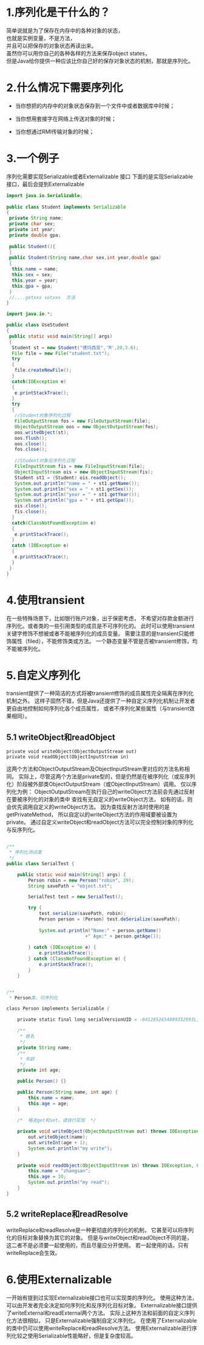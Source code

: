 # 1.序列化是干什么的？
简单说就是为了保存在内存中的各种对象的状态，  
也就是实例变量，不是方法，  
并且可以把保存的对象状态再读出来。  
虽然你可以用你自己的各种各样的方法来保存object states，  
但是Java给你提供一种应该比你自己好的保存对象状态的机制，那就是序列化。
# 2.什么情况下需要序列化

* 当你想把的内存中的对象状态保存到一个文件中或者数据库中时候；  

* 当你想用套接字在网络上传送对象的时候；   

* 当你想通过RMI传输对象的时候；  

# 3.一个例子
序列化需要实现Serializable或者Externalizable 接口
下面的是实现Serializable接口，最后会提到Externalizable 

```java
import java.io.Serializable;  
  
public class Student implements Serializable  
{  
 private String name;  
 private char sex;  
 private int year;  
 private double gpa;  
  
 public Student(){  
 }  
 public Student(String name,char sex,int year,double gpa)  
 {  
  this.name = name;  
  this.sex = sex;  
  this.year = year;  
  this.gpa = gpa;  
 }  
 //....getxxx setxxx  方法
}  

```
```java
import java.io.*;  

public class UseStudent  
{  
 public static void main(String[] args)  
 {  
  Student st = new Student("德玛西亚",'M',20,3.6);  
  File file = new File("student.txt");  
  try  
  {  
   file.createNewFile();  
  }  
  catch(IOException e)  
  {  
   e.printStackTrace();  
  }  
  try  
  {  
   //Student对象序列化过程  
   FileOutputStream fos = new FileOutputStream(file);  
   ObjectOutputStream oos = new ObjectOutputStream(fos);  
   oos.writeObject(st);  
   oos.flush();  
   oos.close();  
   fos.close();  
  
   //Student对象反序列化过程  
   FileInputStream fis = new FileInputStream(file);  
   ObjectInputStream ois = new ObjectInputStream(fis);  
   Student st1 = (Student) ois.readObject();  
   System.out.println("name = " + st1.getName());  
   System.out.println("sex = " + st1.getSex());  
   System.out.println("year = " + st1.getYear());  
   System.out.println("gpa = " + st1.getGpa());  
   ois.close();  
   fis.close();  
  }  
  catch(ClassNotFoundException e)  
  {  
   e.printStackTrace();  
  }  
  catch (IOException e)  
  {  
   e.printStackTrace();  
  }               
 }  
}  
```
# 4.使用transient

在一些特殊场景下，比如银行账户对象，出于保密考虑，
不希望对存款金额进行序列化。或者类的一些引用类型的成员是不可序列化的。
此时可以使用transient关键字修饰不想被或者不能被序列化的成员变量。
需要注意的是transient只能修饰属性（filed），不能修饰类或方法。 
一个静态变量不管是否被transient修饰，均不能被序列化。 

# 5.自定义序列化

transient提供了一种简洁的方式将被transient修饰的成员属性完全隔离在序列化机制之外。
这样子固然不错，但是Java还提供了一种自定义序列化机制让开发者更自由地控制如何序列化各个成员属性，
或者不序列化某些属性（与transient效果相同）。

## 5.1 writeObject和readObject

```
private void writeObject(ObjectOutputStream out)
private void readObject(ObjectInputStream in)
```
这两个方法和ObjectOutputStream及ObjectInputStream里对应的方法名称相同。
实际上，尽管这两个方法是private型的，但是仍然是在被序列化（或反序列化）阶段被外部类ObjectOutputStream（或ObjectInputStream）调用。
仅以序列化为例：
ObjectOutputStream在执行自己的writeObject方法前会先通过反射在要被序列化的对象的类中
查找有无自定义的writeObject方法，
如有的话，则会优先调用自定义的writeObject方法。
因为查找反射方法时使用的是getPrivateMethod，
所以自定以的writeObject方法的作用域要被设置为private。
通过自定义writeObject和readObject方法可以完全控制对象的序列化与反序列化。
```java

/**
 * 序列化测试类
 */
public class SerialTest {

    public static void main(String[] args) {
        Person robin = new Person("robin", 29);
        String savePath = "object.txt";

        SerialTest test = new SerialTest();

        try {
            test.serialize(savePath, robin);
            Person person = (Person) test.deSerialize(savePath);
            
            System.out.println("Name:" + person.getName()
                             +" Age:" + person.getAge());
            
        } catch (IOException e) {
            e.printStackTrace();
        } catch (ClassNotFoundException e) {
            e.printStackTrace();
        } 
    }


/**
 * Person类，可序列化

class Person implements Serializable {

    private static final long serialVersionUID = -6412852654889352693L;

    /**
     * 姓名
     */
    private String name;
    /**
     * 年龄
     */
    private int age;

    public Person() {}

    public Person(String name, int age) {
        this.name = name;
        this.age = age;
    }

    /*  略去get和set，请自行实现  */
    
    private void writeObject(ObjectOutputStream out) throws IOException{
        out.writeObject(name);
        out.writeInt(age + 1);
        System.out.println("my write");
    }
    
    private void readObject(ObjectInputStream in) throws IOException, ClassNotFoundException{
        this.name = "zhangsan";
        this.age = 30;
        System.out.println("my read");
    }
}
```
## 5.2 writeReplace和readResolve

writeReplace和readResolve是一种更彻底的序列化的机制，
它甚至可以将序列化的目标对象替换为其它的对象。
但是与writeObject和readObject不同的是，
这二者不是必须要一起使用的，而且尽量应分开使用。
若一起使用的话，只有writeReplace会生效。
# 6.使用Externalizable

一开始有提到过实现Externalizable接口也可以实现类的序列化。
使用这种方法，可以由开发者完全决定如何序列化和反序列化目标对象。
Externalizable接口提供了writeExternal和readExternal两个方法。
实际上这种方法和前面的自定义序列化方法很相似，
只是Externalizable强制自定义序列化。
在使用了Externalizable的类中仍可以使用writeReplace和readResolve方法。
使用Externalizable进行序列化较之使用Serializable性能略好，但是复杂度较高。
